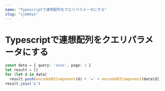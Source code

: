 ```yaml
---
name: "Typescriptで連想配列をクエリパラメータにする"
slug: "vjmmbys"
---
```


# Typescriptで連想配列をクエリパラメータにする

```typescript
const data = { query: 'xxxx', page: 1 }
let result = []
for (let d in data)
  result.push(encodeURIComponent(d) + '=' + encodeURIComponent(data[d]))
result.join('&')
```